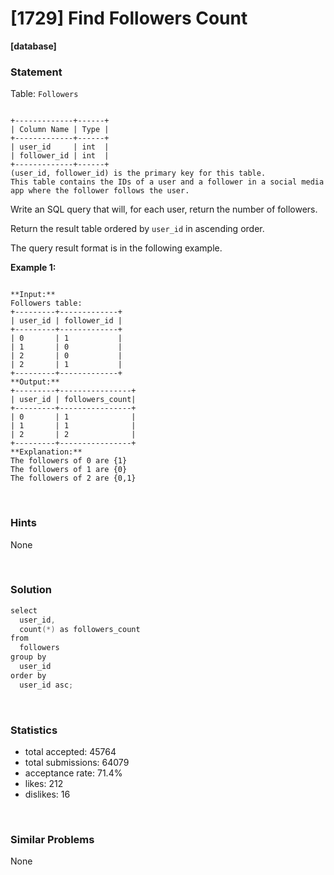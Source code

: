 # [1729] Find Followers Count

**[database]**

### Statement

Table: `Followers`

```

+-------------+------+
| Column Name | Type |
+-------------+------+
| user_id     | int  |
| follower_id | int  |
+-------------+------+
(user_id, follower_id) is the primary key for this table.
This table contains the IDs of a user and a follower in a social media app where the follower follows the user.
```




Write an SQL query that will, for each user, return the number of followers.

Return the result table ordered by `user_id` in ascending order.

The query result format is in the following example.


**Example 1:**

```

**Input:** 
Followers table:
+---------+-------------+
| user_id | follower_id |
+---------+-------------+
| 0       | 1           |
| 1       | 0           |
| 2       | 0           |
| 2       | 1           |
+---------+-------------+
**Output:** 
+---------+----------------+
| user_id | followers_count|
+---------+----------------+
| 0       | 1              |
| 1       | 1              |
| 2       | 2              |
+---------+----------------+
**Explanation:** 
The followers of 0 are {1}
The followers of 1 are {0}
The followers of 2 are {0,1}

```


<br>

### Hints

None

<br>

### Solution

```cpp
select
  user_id,
  count(*) as followers_count
from
  followers
group by
  user_id
order by
  user_id asc;
```

<br>

### Statistics

- total accepted: 45764
- total submissions: 64079
- acceptance rate: 71.4%
- likes: 212
- dislikes: 16

<br>

### Similar Problems

None
